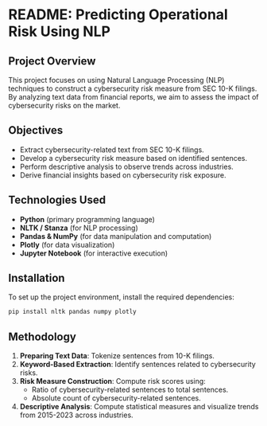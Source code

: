 # README: Predicting Operational Risk Using NLP

## Project Overview
This project focuses on using Natural Language Processing (NLP) techniques to construct a cybersecurity risk measure from SEC 10-K filings. By analyzing text data from financial reports, we aim to assess the impact of cybersecurity risks on the market.

## Objectives
- Extract cybersecurity-related text from SEC 10-K filings.
- Develop a cybersecurity risk measure based on identified sentences.
- Perform descriptive analysis to observe trends across industries.
- Derive financial insights based on cybersecurity risk exposure.

## Technologies Used
- **Python** (primary programming language)
- **NLTK / Stanza** (for NLP processing)
- **Pandas & NumPy** (for data manipulation and computation)
- **Plotly** (for data visualization)
- **Jupyter Notebook** (for interactive execution)

## Installation
To set up the project environment, install the required dependencies:
```bash
pip install nltk pandas numpy plotly
```

## Methodology
1. **Preparing Text Data**: Tokenize sentences from 10-K filings.
2. **Keyword-Based Extraction**: Identify sentences related to cybersecurity risks.
3. **Risk Measure Construction**: Compute risk scores using:
   - Ratio of cybersecurity-related sentences to total sentences.
   - Absolute count of cybersecurity-related sentences.
4. **Descriptive Analysis**: Compute statistical measures and visualize trends from 2015-2023 across industries.

